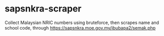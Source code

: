# sapsnkra-scraper
Collect Malaysian NRIC numbers using bruteforce, then scrapes name and school code, through https://sapsnkra.moe.gov.my/ibubapa2/semak.php
